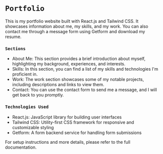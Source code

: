 # `Portfolio`

This is my portfolio website built with React.js and Tailwind CSS. It showcases information about me, my skills, and my work. 
You can also contact me through a message form using Getform and download my resume.

### `Sections`
- About Me: This section provides a brief introduction about myself, highlighting my background, experiences, and interests.
- Skills: In this section, you can find a list of my skills and technologies I'm proficient in.
- Work: The work section showcases some of my notable projects, including descriptions and links to view them.
- Contact: You can use the contact form to send me a message, and I will get back to you promptly.

### `Technologies Used`
- React.js: JavaScript library for building user interfaces
- Tailwind CSS: Utility-first CSS framework for responsive and customizable styling
- Getform: A form backend service for handling form submissions

For setup instructions and more details, please refer to the full documentation.
